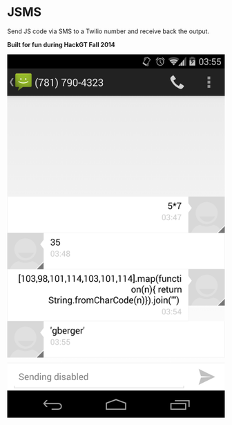JSMS
=======

Send JS code via SMS to a Twilio number and receive back the output.

**Built for fun during HackGT Fall 2014**

![](screenshot.png)
